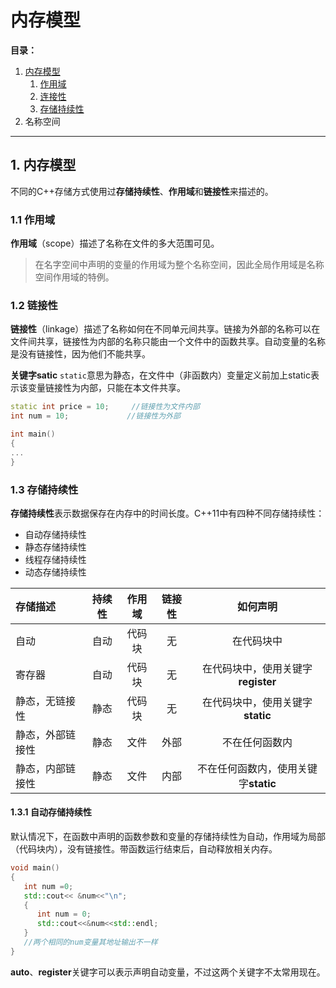 # 内存模型

**目录：**
1. [内存模型](#mem)
   1. [作用域](#scope)
   2. [连接性](#linkage)
   3. [存储持续性](#continuable)
2. 名称空间

--------------

<a id="mem"></a>
## 1. 内存模型
不同的C++存储方式使用过**存储持续性**、**作用域**和**链接性**来描述的。

<a id="scope"></a>
### 1.1 作用域 
**作用域**（scope）描述了名称在文件的多大范围可见。  
> 在名字空间中声明的变量的作用域为整个名称空间，因此全局作用域是名称空间作用域的特例。


<a id="linkage"></a>
### 1.2 链接性 
**链接性**（linkage）描述了名称如何在不同单元间共享。链接为外部的名称可以在文件间共享，链接性为内部的名称只能由一个文件中的函数共享。自动变量的名称是没有链接性，因为他们不能共享。  

**关键字satic**
`static`意思为静态，在文件中（非函数内）变量定义前加上static表示该变量链接性为内部，只能在本文件共享。
```C++
static int price = 10;     //链接性为文件内部
int num = 10;             //链接性为外部

int main()
{
...
}
```

<a id="continuable"></a>
### 1.3 存储持续性
**存储持续性**表示数据保存在内存中的时间长度。C++11中有四种不同存储持续性：
- 自动存储持续性
- 静态存储持续性
- 线程存储持续性
- 动态存储持续性  

|    存储描述     | 持续性  |  作用域   |链接性   | 如何声明 |  
| :----          |:----:   | :-----:  | :-----: | :-----: | 
|自动            | 自动     | 代码块   |   无    | 在代码块中|  
|寄存器          | 自动     | 代码块   |   无    | 在代码块中，使用关键字**register**|  
|静态，无链接性   | 静态     | 代码块   |   无    | 在代码块中，使用关键字**static** |  
|静态，外部链接性 | 静态     |  文件    |   外部  | 不在任何函数内|  
|静态，内部链接性 | 静态     |  文件    |   内部  | 不在任何函数内，使用关键字**static** | 
#### 1.3.1 自动存储持续性
默认情况下，在函数中声明的函数参数和变量的存储持续性为自动，作用域为局部（代码块内），没有链接性。带函数运行结束后，自动释放相关内存。
``` C++
void main()
{
   int num =0;
   std::cout<< &num<<"\n";
   {
      int num = 0;
      std::cout<<&num<<std::endl;
   }
   //两个相同的num变量其地址输出不一样
}

```
**auto**、**register**关键字可以表示声明自动变量，不过这两个关键字不太常用现在。
